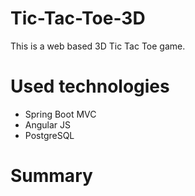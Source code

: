 # Tic-Tac-Toe-3D
This is a web based 3D Tic Tac Toe game.

# Used technologies 

 - Spring Boot MVC
 - Angular JS
 - PostgreSQL
 
# Summary
